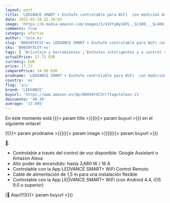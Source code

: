 ```yaml
---
layout: post
title: 'LEDVANCE SMART + Enchufe controlable para WiFi  con medición de corriente  compatible con Google y Alexa Voice Control  paquete de 1'
date: 2022-03-18 22:18:03
image: 'https://m.media-amazon.com/images/I/41VYyWyi6FL._SL500_._SL400_.jpg'
comments: true
category: ofertas
author: 'tole.es'
slug: 'B08V8YXCSY-es LEDVANCE SMART + Enchufe controlable para WiFi con...'
sku: 'B08V8YXCSY-es'
tags: [ 'Bricolaje y herramientas','Enchufes inteligentes y a control remoto','Enchufes y accesorios','Instalación eléctrica','alexa','ledvance', ]
actualPrice: 17.72 EUR
currency: EUR
price: 17.72
comparePrice: 34.99 EUR
prodname: 'LEDVANCE SMART + Enchufe controlable para WiFi  con medición de corriente  compatible con Google y Alexa Voice Control  paquete de 1'
country: 'es'
flag: '🇪🇸'
brand: 'LEDVANCE'
buyurl: 'https://www.amazon.es/dp/B08V8YXCSY/?tag=tolees-21'
descuento: '49.36'
average: '17.995'
---
```


En este momento está [{{< param title >}}]({{< param buyurl >}}) en el siguiente enlace!

[![{{< param prodname >}}]({{< param image >}})]({{< param buyurl >}})

🔎:

- Controlable a través del control de voz disponible: Google Assistant o Amazon Alexa
- Alto poder de encendido: hasta 3,680 W / 16 A
- Controlable con la App LEDVANCE SMART+ WiFi Control Remoto
- Cable de alimentación de 1,5 m para una instalación flexible
- Controlable con la App LEDVANCE SMART+ WiFi (con Android 4.4, iOS 9.0 o superior)

[🛒 Aquí!!!]({{< param buyurl >}})
